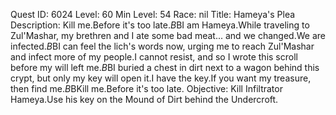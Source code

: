 Quest ID: 6024
Level: 60
Min Level: 54
Race: nil
Title: Hameya's Plea
Description: Kill me.Before it's too late.$B$BI am Hameya.While traveling to Zul'Mashar, my brethren and I ate some bad meat... and we changed.We are infected.$B$BI can feel the lich's words now, urging me to reach Zul'Mashar and infect more of my people.I cannot resist, and so I wrote this scroll before my will left me.$B$BI buried a chest in dirt next to a wagon behind this crypt, but only my key will open it.I have the key.If you want my treasure, then find me.$B$BKill me.Before it's too late.
Objective: Kill Infiltrator Hameya.Use his key on the Mound of Dirt behind the Undercroft.
